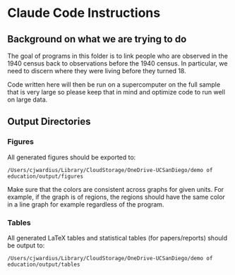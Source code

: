 # Claude Code Instructions

## Background on what we are trying to do

The goal of programs in this folder is to link people who are observed in the 1940 census back to observations before the 1940 census. In particular, we need to discern where they were living before they turned 18.

Code written here will then be run on a supercomputer on the full sample that is very large so please keep that in mind and optimize code to run well on large data.

## Output Directories

### Figures
All generated figures should be exported to:
```
/Users/cjwardius/Library/CloudStorage/OneDrive-UCSanDiego/demo of education/output/figures
```

Make sure that the colors are consistent across graphs for given units. For example, if the graph is of regions, the regions should have the same color in a line graph for example regardless of the program.

### Tables
All generated LaTeX tables and statistical tables (for papers/reports) should be output to:
```
/Users/cjwardius/Library/CloudStorage/OneDrive-UCSanDiego/demo of education/output/tables
```

